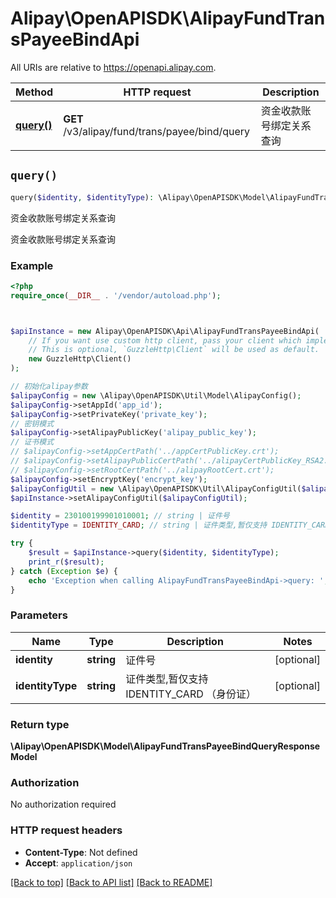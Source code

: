 # Alipay\OpenAPISDK\AlipayFundTransPayeeBindApi

All URIs are relative to https://openapi.alipay.com.

Method | HTTP request | Description
------------- | ------------- | -------------
[**query()**](AlipayFundTransPayeeBindApi.md#query) | **GET** /v3/alipay/fund/trans/payee/bind/query | 资金收款账号绑定关系查询


## `query()`

```php
query($identity, $identityType): \Alipay\OpenAPISDK\Model\AlipayFundTransPayeeBindQueryResponseModel
```

资金收款账号绑定关系查询

资金收款账号绑定关系查询

### Example

```php
<?php
require_once(__DIR__ . '/vendor/autoload.php');



$apiInstance = new Alipay\OpenAPISDK\Api\AlipayFundTransPayeeBindApi(
    // If you want use custom http client, pass your client which implements `GuzzleHttp\ClientInterface`.
    // This is optional, `GuzzleHttp\Client` will be used as default.
    new GuzzleHttp\Client()
);

// 初始化alipay参数
$alipayConfig = new \Alipay\OpenAPISDK\Util\Model\AlipayConfig();
$alipayConfig->setAppId('app_id');
$alipayConfig->setPrivateKey('private_key');
// 密钥模式
$alipayConfig->setAlipayPublicKey('alipay_public_key');
// 证书模式
// $alipayConfig->setAppCertPath('../appCertPublicKey.crt');
// $alipayConfig->setAlipayPublicCertPath('../alipayCertPublicKey_RSA2.crt');
// $alipayConfig->setRootCertPath('../alipayRootCert.crt');
$alipayConfig->setEncryptKey('encrypt_key');
$alipayConfigUtil = new \Alipay\OpenAPISDK\Util\AlipayConfigUtil($alipayConfig);
$apiInstance->setAlipayConfigUtil($alipayConfigUtil);

$identity = 230100199901010001; // string | 证件号
$identityType = IDENTITY_CARD; // string | 证件类型,暂仅支持 IDENTITY_CARD （身份证）

try {
    $result = $apiInstance->query($identity, $identityType);
    print_r($result);
} catch (Exception $e) {
    echo 'Exception when calling AlipayFundTransPayeeBindApi->query: ', $e->getMessage(), PHP_EOL;
}
```

### Parameters

Name | Type | Description  | Notes
------------- | ------------- | ------------- | -------------
 **identity** | **string**| 证件号 | [optional]
 **identityType** | **string**| 证件类型,暂仅支持 IDENTITY_CARD （身份证） | [optional]

### Return type

**\Alipay\OpenAPISDK\Model\AlipayFundTransPayeeBindQueryResponseModel**

### Authorization

No authorization required

### HTTP request headers

- **Content-Type**: Not defined
- **Accept**: `application/json`

[[Back to top]](#) [[Back to API list]](../../README.md#api-endpoints)
[[Back to README]](../../README.md)

